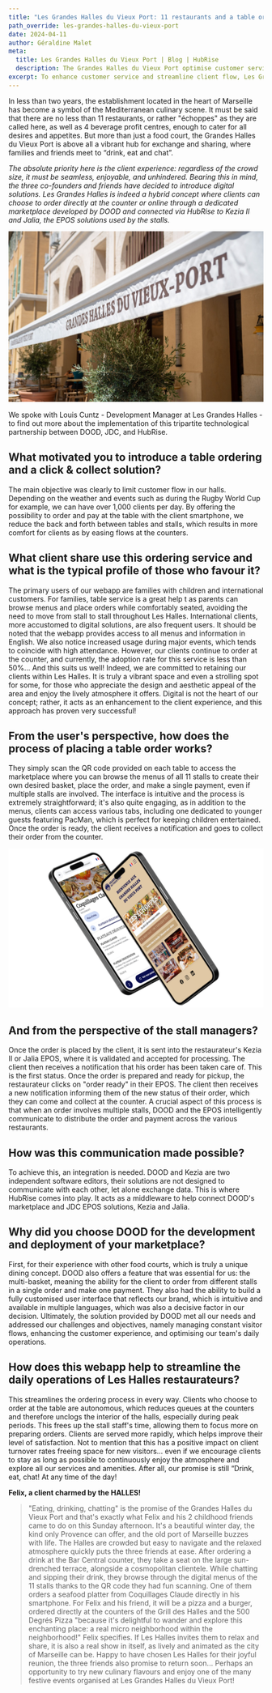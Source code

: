 ```yaml
---
title: "Les Grandes Halles du Vieux Port: 11 restaurants and a table ordering app for an improved customer experience"
path_override: les-grandes-halles-du-vieux-port
date: 2024-04-11
author: Géraldine Malet
meta:
  title: Les Grandes Halles du Vieux Port | Blog | HubRise
  description: The Grandes Halles du Vieux Port optimise customer service and streamline the flow of customers within the food hall by integrating table ordering into the EPOS via HubRise.
excerpt: To enhance customer service and streamline client flow, Les Grandes Halles du Vieux Port have introduced DOOD, a table ordering solution integrated with their EPOS systems via HubRise. It is a success among young people, a target audience, but families and foreign visitors are also very enthusiastic.
---
```


In less than two years, the establishment located in the heart of Marseille has become a symbol of the Mediterranean culinary scene. It must be said that there are no less than 11 restaurants, or rather "échoppes" as they are called here, as well as 4 beverage profit centres, enough to cater for all desires and appetites. But more than just a food court, the Grandes Halles du Vieux Port is above all a vibrant hub for exchange and sharing, where families and friends meet to “drink, eat and chat”.

_The absolute priority here is the client experience: regardless of the crowd size, it must be seamless, enjoyable, and unhindered. Bearing this in mind, the three co-founders and friends have decided to introduce digital solutions. Les Grandes Halles is indeed a hybrid concept where clients can choose to order directly at the counter or online through a dedicated marketplace developed by DOOD and connected via HubRise to Kezia II and Jalia, the EPOS solutions used by the stalls._

![Les Grandes Halles du Vieux Port](../images/001-les-grandes-halles-du-veux-port.jpg)

We spoke with Louis Cuntz - Development Manager at Les Grandes Halles - to find out more about the implementation of this tripartite technological partnership between DOOD, JDC, and HubRise.

## What motivated you to introduce a table ordering and a click & collect solution?

The main objective was clearly to limit customer flow in our halls. Depending on the weather and events such as during the Rugby World Cup for example, we can have over 1,000 clients per day. By offering the possibility to order and pay at the table with the client smartphone, we reduce the back and forth between tables and stalls, which results in more comfort for clients as by easing flows at the counters.

## What client share use this ordering service and what is the typical profile of those who favour it?

The primary users of our webapp are families with children and international customers. For families, table service is a great help t as parents can browse menus and place orders while comfortably seated, avoiding the need to move from stall to stall throughout Les Halles. International clients, more accustomed to digital solutions, are also frequent users. It should be noted that the webapp provides access to all menus and information in English. We also notice increased usage during major events, which tends to coincide with high attendance.
However, our clients continue to order at the counter, and currently, the adoption rate for this service is less than 50%... And this suits us well! Indeed, we are committed to retaining our clients within Les Halles. It is truly a vibrant space and even a strolling spot for some, for those who appreciate the design and aesthetic appeal of the area and enjoy the lively atmosphere it offers. Digital is not the heart of our concept; rather, it acts as an enhancement to the client experience, and this approach has proven very successful!

## From the user's perspective, how does the process of placing a table order works?

They simply scan the QR code provided on each table to access the marketplace where you can browse the menus of all 11 stalls to create their own desired basket, place the order, and make a single payment, even if multiple stalls are involved. The interface is intuitive and the process is extremely straightforward; it's also quite engaging, as in addition to the menus, clients can access various tabs, including one dedicated to younger guests featuring PacMan, which is perfect for keeping children entertained. Once the order is ready, the client receives a notification and goes to collect their order from the counter.

![DOOD's app for Les Grandes Halles du Vieux Port](../images/002-les-grandes-halles-du-veux-port-dood-app.png)

## And from the perspective of the stall managers?

Once the order is placed by the client, it is sent into the restaurateur's Kezia II or Jalia EPOS, where it is validated and accepted for processing. The client then receives a notification that his order has been taken care of. This is the first status. Once the order is prepared and ready for pickup, the restaurateur clicks on "order ready" in their EPOS. The client then receives a new notification informing them of the new status of their order, which they can come and collect at the counter.
A crucial aspect of this process is that when an order involves multiple stalls, DOOD and the EPOS intelligently communicate to distribute the order and payment across the various restaurants.

## How was this communication made possible?

To achieve this, an integration is needed. DOOD and Kezia are two independent software editors, their solutions are not designed to communicate with each other, let alone exchange data. This is where HubRise comes into play. It acts as a middleware to help connect DOOD's marketplace and JDC EPOS solutions, Kezia and Jalia.

## Why did you choose DOOD for the development and deployment of your marketplace?

First, for their experience with other food courts, which is truly a unique dining concept. DOOD also offers a feature that was essential for us: the multi-basket, meaning the ability for the client to order from different stalls in a single order and make one payment. They also had the ability to build a fully customised user interface that reflects our brand, which is intuitive and available in multiple languages, which was also a decisive factor in our decision. Ultimately, the solution provided by DOOD met all our needs and addressed our challenges and objectives, namely managing constant visitor flows, enhancing the customer experience, and optimising our team's daily operations.

## How does this webapp help to streamline the daily operations of Les Halles restaurateurs?

This streamlines the ordering process in every way. Clients who choose to order at the table are autonomous, which reduces queues at the counters and therefore unclogs the interior of the halls, especially during peak periods. This frees up the stall staff's time, allowing them to focus more on preparing orders. Clients are served more rapidly, which helps improve their level of satisfaction. Not to mention that this has a positive impact on client turnover rates freeing space for new visitors... even if we encourage clients to stay as long as possible to continuously enjoy the atmosphere and explore all our services and amenities. After all, our promise is still “Drink, eat, chat! At any time of the day!

**Felix, a client charmed by the HALLES!**

> "Eating, drinking, chatting" is the promise of the Grandes Halles du Vieux Port and that's exactly what Felix and his 2 childhood friends came to do on this Sunday afternoon. It's a beautiful winter day, the kind only Provence can offer, and the old port of Marseille buzzes with life. The Halles are crowded but easy to navigate and the relaxed atmosphere quickly puts the three friends at ease. After ordering a drink at the Bar Central counter, they take a seat on the large sun-drenched terrace, alongside a cosmopolitan clientele.
> While chatting and sipping their drink, they browse through the digital menus of the 11 stalls thanks to the QR code they had fun scanning. One of them orders a seafood platter from Coquillages Claude directly in his smartphone. For Felix and his friend, it will be a pizza and a burger, ordered directly at the counters of the Grill des Halles and the 500 Degrés Pizza "because it's delightful to wander and explore this enchanting place: a real micro neighborhood within the neighborhood!" Felix specifies.
> If Les Halles invites them to relax and share, it is also a real show in itself, as lively and animated as the city of Marseille can be. Happy to have chosen Les Halles for their joyful reunion, the three friends also promise to return soon... Perhaps an opportunity to try new culinary flavours and enjoy one of the many festive events organised at Les Grandes Halles du Vieux Port!
